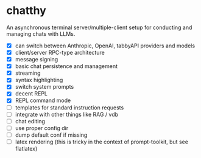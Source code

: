 # chatthy

An asynchronous terminal server/multiple-client setup for conducting and managing chats with LLMs.

- [x] can switch between Anthropic, OpenAI, tabbyAPI providers and models
- [x] client/server RPC-type architecture
- [x] message signing
- [x] basic chat persistence and management
- [x] streaming
- [x] syntax highlighting
- [x] switch system prompts
- [x] decent REPL
- [x] REPL command mode
- [ ] templates for standard instruction requests
- [ ] integrate with other things like RAG / vdb
- [ ] chat editing
- [ ] use proper config dir
- [ ] dump default conf if missing
- [ ] latex rendering (this is tricky in the context of prompt-toolkit, but see flatlatex)
